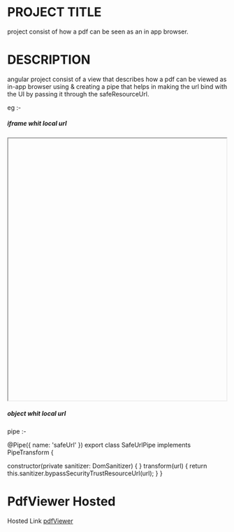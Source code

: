 # PROJECT TITLE

 project consist of how a pdf can be seen as an in app browser.



# DESCRIPTION

angular project consist of a view that describes how a pdf can be viewed as in-app browser using <i-frame> & creating a pipe that helps in making the url bind with the UI by passing it through the safeResourceUrl.

eg :-

<div *ngIf="dataLocalUrl != undefined">
  <h5>iframe whit local url</h5>
  <iframe width="500" height="600" [src]="dataLocalUrl | safeUrl" type="application/pdf"></iframe>
  <h5>object whit local url</h5>
</div>


pipe :- 

@Pipe({
  name: 'safeUrl'
})
export class SafeUrlPipe implements PipeTransform {

  constructor(private sanitizer: DomSanitizer) { }
  transform(url) {
    return this.sanitizer.bypassSecurityTrustResourceUrl(url);
  }
}


# PdfViewer Hosted

Hosted Link [pdfViewer](http://pdfviewer.surge.sh/)


